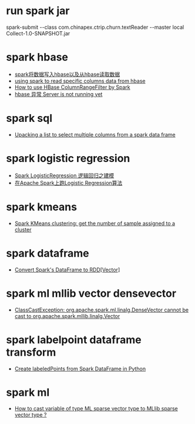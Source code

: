 # run spark jar
spark-submit --class com.chinapex.ctrip.churn.textReader --master local Collect-1.0-SNAPSHOT.jar

# spark hbase
* [spark将数据写入hbase以及从hbase读取数据](http://blog.csdn.net/u013468917/article/details/52822074)
* [using spark to read specific columns data from hbase](http://stackoverflow.com/questions/27122409/using-spark-to-read-specific-columns-data-from-hbase)
* [How to use HBase ColumnRangeFilter by Spark](https://stackoverflow.com/questions/42604507/how-to-use-hbase-columnrangefilter-by-spark)
* [hbase 异常 Server is not running yet](http://m.blog.csdn.net/article/details?id=53160577)

# spark sql
* [Upacking a list to select multiple columns from a spark data frame](http://stackoverflow.com/questions/34938770/upacking-a-list-to-select-multiple-columns-from-a-spark-data-frame)

# spark logistic regression
* [Spark LogisticRegression 逻辑回归之建模](http://www.cnblogs.com/wwxbi/p/6224670.html)
* [在Apache Spark上跑Logistic Regression算法](http://www.csdn.net/article/2015-07-24/2825285)

# spark kmeans
* [Spark KMeans clustering: get the number of sample assigned to a cluster](http://stackoverflow.com/questions/33495287/spark-kmeans-clustering-get-the-number-of-sample-assigned-to-a-cluster)

# spark dataframe
* [Convert Spark's DataFrame to RDD[Vector]](http://stackoverflow.com/questions/41712556/convert-sparks-dataframe-to-rddvector)

# spark ml mllib vector densevector
* [ClassCastException: org.apache.spark.ml.linalg.DenseVector cannot be cast to org.apache.spark.mllib.linalg.Vector](http://stackoverflow.com/questions/40109807/classcastexception-org-apache-spark-ml-linalg-densevector-cannot-be-cast-to-org)

# spark labelpoint dataframe transform
* [Create labeledPoints from Spark DataFrame in Python](http://stackoverflow.com/questions/32556178/create-labeledpoints-from-spark-dataframe-in-python)


# spark ml 
* [How to cast variable of type ML sparse vector type to MLlib sparse vector type ?](https://community.hortonworks.com/questions/66106/how-to-caste-variable-of-type-ml-sparse-vector-typ.html?sort=oldest)
